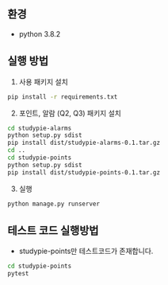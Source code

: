 ## 환경
* python 3.8.2

## 실행 방법

1. 사용 패키지 설치
```bash
pip install -r requirements.txt
```

2. 포인트, 알람 (Q2, Q3) 패키지 설치
```bash
cd studypie-alarms
python setup.py sdist
pip install dist/studypie-alarms-0.1.tar.gz
cd ..
cd studypie-points
python setup.py sdist
pip install dist/studypie-points-0.1.tar.gz
```

3. 실행
```bash
python manage.py runserver
```

## 테스트 코드 실행방법
* studypie-points만 테스트코드가 존재합니다.
```bash
cd studypie-points
pytest
```
